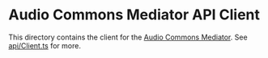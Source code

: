 # Audio Commons Mediator API Client

This directory contains the client for the [Audio Commons Mediator](https://github.com/AudioCommons/ac-mediator).
See [api/Client.ts](https://github.com/jamendo/audiocommons2/blob/master/src/lib/audiocommons/api/Client.ts) for more.
